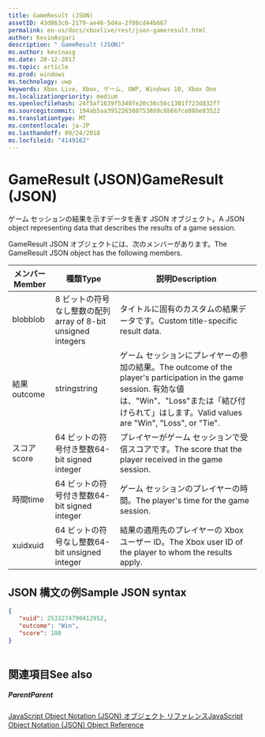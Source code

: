```yaml
---
title: GameResult (JSON)
assetID: 43d863c0-2179-ae46-5d4a-2f08cd44b667
permalink: en-us/docs/xboxlive/rest/json-gameresult.html
author: KevinAsgari
description: " GameResult (JSON)"
ms.author: kevinasg
ms.date: 20-12-2017
ms.topic: article
ms.prod: windows
ms.technology: uwp
keywords: Xbox Live, Xbox, ゲーム, UWP, Windows 10, Xbox One
ms.localizationpriority: medium
ms.openlocfilehash: 24f5af1639f5348fe20c36c56c1301f723d832f7
ms.sourcegitcommit: 194ab5aa395226580753869c6b66fce88be83522
ms.translationtype: MT
ms.contentlocale: ja-JP
ms.lasthandoff: 09/24/2018
ms.locfileid: "4149162"
---
```

# <a name="gameresult-json"></a><span data-ttu-id="2b3e4-104">GameResult (JSON)</span><span class="sxs-lookup"><span data-stu-id="2b3e4-104">GameResult (JSON)</span></span>
<span data-ttu-id="2b3e4-105">ゲーム セッションの結果を示すデータを表す JSON オブジェクト。</span><span class="sxs-lookup"><span data-stu-id="2b3e4-105">A JSON object representing data that describes the results of a game session.</span></span> 
<a id="ID4EN"></a>

  
 
<span data-ttu-id="2b3e4-106">GameResult JSON オブジェクトには、次のメンバーがあります。</span><span class="sxs-lookup"><span data-stu-id="2b3e4-106">The GameResult JSON object has the following members.</span></span>
 
| <span data-ttu-id="2b3e4-107">メンバー</span><span class="sxs-lookup"><span data-stu-id="2b3e4-107">Member</span></span>| <span data-ttu-id="2b3e4-108">種類</span><span class="sxs-lookup"><span data-stu-id="2b3e4-108">Type</span></span>| <span data-ttu-id="2b3e4-109">説明</span><span class="sxs-lookup"><span data-stu-id="2b3e4-109">Description</span></span>| 
| --- | --- | --- | 
| <span data-ttu-id="2b3e4-110">blob</span><span class="sxs-lookup"><span data-stu-id="2b3e4-110">blob</span></span>| <span data-ttu-id="2b3e4-111">8 ビットの符号なし整数の配列</span><span class="sxs-lookup"><span data-stu-id="2b3e4-111">array of 8-bit unsigned integers</span></span>| <span data-ttu-id="2b3e4-112">タイトルに固有のカスタムの結果データです。</span><span class="sxs-lookup"><span data-stu-id="2b3e4-112">Custom title-specific result data.</span></span>| 
| <span data-ttu-id="2b3e4-113">結果</span><span class="sxs-lookup"><span data-stu-id="2b3e4-113">outcome</span></span>| <span data-ttu-id="2b3e4-114">string</span><span class="sxs-lookup"><span data-stu-id="2b3e4-114">string</span></span>| <span data-ttu-id="2b3e4-115">ゲーム セッションにプレイヤーの参加の結果。</span><span class="sxs-lookup"><span data-stu-id="2b3e4-115">The outcome of the player's participation in the game session.</span></span> <span data-ttu-id="2b3e4-116">有効な値は、"Win"、"Loss"または「結び付けられて」はします。</span><span class="sxs-lookup"><span data-stu-id="2b3e4-116">Valid values are "Win", "Loss", or "Tie".</span></span> | 
| <span data-ttu-id="2b3e4-117">スコア</span><span class="sxs-lookup"><span data-stu-id="2b3e4-117">score</span></span>| <span data-ttu-id="2b3e4-118">64 ビットの符号付き整数</span><span class="sxs-lookup"><span data-stu-id="2b3e4-118">64-bit signed integer</span></span>| <span data-ttu-id="2b3e4-119">プレイヤーがゲーム セッションで受信スコアです。</span><span class="sxs-lookup"><span data-stu-id="2b3e4-119">The score that the player received in the game session.</span></span>| 
| <span data-ttu-id="2b3e4-120">時間</span><span class="sxs-lookup"><span data-stu-id="2b3e4-120">time</span></span>| <span data-ttu-id="2b3e4-121">64 ビットの符号付き整数</span><span class="sxs-lookup"><span data-stu-id="2b3e4-121">64-bit signed integer</span></span>| <span data-ttu-id="2b3e4-122">ゲーム セッションのプレイヤーの時間。</span><span class="sxs-lookup"><span data-stu-id="2b3e4-122">The player's time for the game session.</span></span>| 
| <span data-ttu-id="2b3e4-123">xuid</span><span class="sxs-lookup"><span data-stu-id="2b3e4-123">xuid</span></span>| <span data-ttu-id="2b3e4-124">64 ビットの符号なし整数</span><span class="sxs-lookup"><span data-stu-id="2b3e4-124">64-bit unsigned integer</span></span>| <span data-ttu-id="2b3e4-125">結果の適用先のプレイヤーの Xbox ユーザー ID。</span><span class="sxs-lookup"><span data-stu-id="2b3e4-125">The Xbox user ID of the player to whom the results apply.</span></span>| 
  
<a id="ID4EPC"></a>

 
## <a name="sample-json-syntax"></a><span data-ttu-id="2b3e4-126">JSON 構文の例</span><span class="sxs-lookup"><span data-stu-id="2b3e4-126">Sample JSON syntax</span></span>
 

```json
{
   "xuid": 2533274790412952,
   "outcome": "Win",
   "score": 100
}
    
```

  
<a id="ID4EYC"></a>

 
## <a name="see-also"></a><span data-ttu-id="2b3e4-127">関連項目</span><span class="sxs-lookup"><span data-stu-id="2b3e4-127">See also</span></span>
 
<a id="ID4E1C"></a>

 
##### <a name="parent"></a><span data-ttu-id="2b3e4-128">Parent</span><span class="sxs-lookup"><span data-stu-id="2b3e4-128">Parent</span></span> 

[<span data-ttu-id="2b3e4-129">JavaScript Object Notation (JSON) オブジェクト リファレンス</span><span class="sxs-lookup"><span data-stu-id="2b3e4-129">JavaScript Object Notation (JSON) Object Reference</span></span>](atoc-xboxlivews-reference-json.md)

   